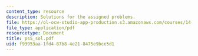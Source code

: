 ```yaml
---
content_type: resource
description: Solutions for the assigned problems.
file: https://ol-ocw-studio-app-production.s3.amazonaws.com/courses/14-02-principles-of-macroeconomics-fall-2004/f93953aa1fd487b84e218475e9bce5d1_ps5_sol.pdf
file_type: application/pdf
resourcetype: Document
title: ps5_sol.pdf
uid: f93953aa-1fd4-87b8-4e21-8475e9bce5d1
---
```

